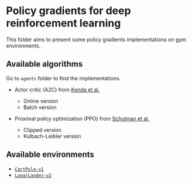 # Policy gradients for deep reinforcement learning

This folder aims to present some policy gradients implementations on gym environments.

## Available algorithms

Go to `agents` folder to find the implementations.

- Actor critic (A2C) from [Konda et al.](http://papers.nips.cc/paper/1786-actor-critic-algorithms.pdf)
	- Online version
	- Batch version

- Proximal policy optimization (PPO) from [Schulman et al.](https://arxiv.org/pdf/1707.06347.pdf)
	- Clipped version
	- Kulbach-Leibler version

## Available environments

- [`CartPole-v1`](https://gym.openai.com/envs/CartPole-v1/)
- [`LunarLander-v2`](https://gym.openai.com/envs/LunarLander-v2/)
